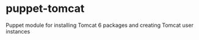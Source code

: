 puppet-tomcat
=============

Puppet module for installing Tomcat 6 packages and creating Tomcat user instances